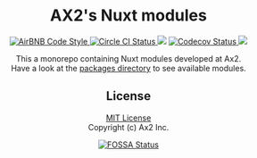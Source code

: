 <h1 align="center">AX2's Nuxt modules</h1>

<p align="center">

<a href="https://github.com/airbnb/javascript">
  <img alt="AirBNB Code Style" src="https://badgen.net/badge/code%20style/airbnb/ff5a5f?icon=airbnb">
</a>

<a href="https://circleci.com/gh/ax2inc/nuxt-modules">
  <img alt="Circle CI Status" src="https://img.shields.io/circleci/project/github/ax2inc/nuxt-modules.svg?style=flat-square">
</a>
<a href="https://app.fossa.io/projects/git%2Bgithub.com%2Fax2inc%2Fnuxt-modules?ref=badge_shield" alt="FOSSA Status"><img src="https://app.fossa.io/api/projects/git%2Bgithub.com%2Fax2inc%2Fnuxt-modules.svg?type=shield"/></a>

<a href="https://codecov.io/gh/ax2inc/nuxt-modules">
  <img alt="Codecov Status" src="https://img.shields.io/codecov/c/github/ax2inc/nuxt-modules.svg?style=flat-square">
</a>

<a href="https://app.fossa.io/projects/git%2Bgithub.com%2Fax2inc%2Fnuxt-modules?ref=badge_shield" alt="FOSSA Status">
  <img src="https://app.fossa.io/api/projects/git%2Bgithub.com%2Fax2inc%2Fnuxt-modules.svg?type=shield"/>
</a>

</p>

<p align="center">
This a monorepo containing Nuxt modules developed at Ax2.<br>
Have a look at the <a href="./packages">packages directory</a> to see available modules.
</p>


<h2 align="center">License</h2>

<p align="center">
<a href="./LICENSE">MIT License</a><br>
Copyright (c) Ax2 Inc.
</p>

<p align="center">

<a href="https://app.fossa.io/projects/git%2Bgithub.com%2Fax2inc%2Fnuxt-modules?ref=badge_large">
  <img alt="FOSSA Status" src="https://app.fossa.io/api/projects/git%2Bgithub.com%2Fax2inc%2Fnuxt-modules.svg?type=large">
</a>

</p>